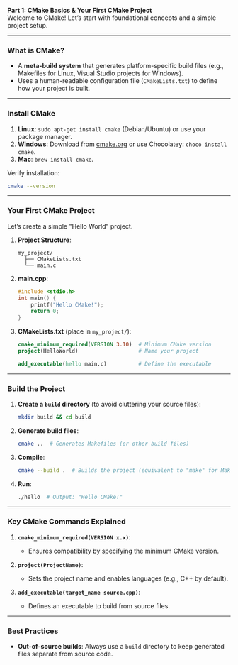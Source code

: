 **Part 1: CMake Basics & Your First CMake Project**  
Welcome to CMake! Let’s start with foundational concepts and a simple project setup.

---

### **What is CMake?**
- A **meta-build system** that generates platform-specific build files (e.g., Makefiles for Linux, Visual Studio projects for Windows).
- Uses a human-readable configuration file (`CMakeLists.txt`) to define how your project is built.

---

### **Install CMake**
1. **Linux**: `sudo apt-get install cmake` (Debian/Ubuntu) or use your package manager.  
2. **Windows**: Download from [cmake.org](https://cmake.org/download/) or use Chocolatey: `choco install cmake`.  
3. **Mac**: `brew install cmake`.

Verify installation:  
```bash
cmake --version
```

---

### **Your First CMake Project**
Let’s create a simple "Hello World" project.

1. **Project Structure**:
   ```
   my_project/
     ├── CMakeLists.txt
     └── main.c
   ```

2. **main.cpp**:
   ```c
   #include <stdio.h>
   int main() {
       printf("Hello CMake!");
       return 0;
   }
   ```

3. **CMakeLists.txt** (place in `my_project/`):
   ```cmake
   cmake_minimum_required(VERSION 3.10)  # Minimum CMake version
   project(HelloWorld)                   # Name your project

   add_executable(hello main.c)          # Define the executable
   ```

---

### **Build the Project**
1. **Create a `build` directory** (to avoid cluttering your source files):
   ```bash
   mkdir build && cd build
   ```

2. **Generate build files**:
   ```bash
   cmake ..  # Generates Makefiles (or other build files)
   ```

3. **Compile**:
   ```bash
   cmake --build .  # Builds the project (equivalent to "make" for Makefiles)
   ```

4. **Run**:
   ```bash
   ./hello  # Output: "Hello CMake!"
   ```

---

### **Key CMake Commands Explained**
1. **`cmake_minimum_required(VERSION x.x)`**:  
   - Ensures compatibility by specifying the minimum CMake version.

2. **`project(ProjectName)`**:  
   - Sets the project name and enables languages (e.g., C++ by default).

3. **`add_executable(target_name source.cpp)`**:  
   - Defines an executable to build from source files.

---

### **Best Practices**
- **Out-of-source builds**: Always use a `build` directory to keep generated files separate from source code.